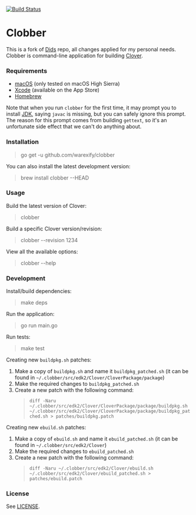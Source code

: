 [![Build Status](https://travis-ci.org/warexify/clobber.svg?branch=master)](https://travis-ci.org/warexify/clobber)

# Clobber
This is a fork of [Dids](https://github.com/Dids/clobber) repo, all changes applied for my personal needs.
Clobber is command-line application for building [Clover](https://sourceforge.net/projects/cloverefiboot/).

### Requirements

- [macOS](https://www.apple.com/lae/macos/) (only tested on macOS High Sierra)
- [Xcode](https://developer.apple.com/xcode/) (available on the App Store)
- [Homebrew](https://brew.sh/)

Note that when you run `clobber` for the first time, it may prompt you to install [JDK](http://www.oracle.com/technetwork/java/javase/downloads/jdk8-downloads-2133151.html), saying `javac` is missing, but you can safely ignore this prompt.  
The reason for this prompt comes from building `gettext`, so it's an unfortunate side effect that we can't do anything about.

### Installation

> go get -u github.com/warexify/clobber

You can also install the latest development version:  
> brew install clobber --HEAD  

### Usage

Build the latest version of Clover:  
> clobber  

Build a specific Clover version/revision:  
> clobber --revision 1234  

View all the available options:  
> clobber --help  

### Development

Install/build dependencies:  
> make deps  

Run the application:  
> go run main.go  

Run tests:  
> make test  

Creating new `buildpkg.sh` patches:  
1. Make a copy of `buildpkg.sh` and name it `buildpkg_patched.sh` (it can be found in `~/.clobber/src/edk2/Clover/CloverPackage/package`)  
2. Make the required changes to `buildpkg_patched.sh`  
3. Create a new patch with the following command:  
   > `diff -Naru ~/.clobber/src/edk2/Clover/CloverPackage/package/buildpkg.sh ~/.clobber/src/edk2/Clover/CloverPackage/package/buildpkg_patched.sh > patches/buildpkg.patch`  

Creating new `ebuild.sh` patches:  
1. Make a copy of `ebuild.sh` and name it `ebuild_patched.sh` (it can be found in `~/.clobber/src/edk2/Clover`)  
2. Make the required changes to `ebuild_patched.sh`  
3. Create a new patch with the following command:  
   > `diff -Naru ~/.clobber/src/edk2/Clover/ebuild.sh ~/.clobber/src/edk2/Clover/ebuild_patched.sh > patches/ebuild.patch`  

### License

See [LICENSE](LICENSE).
